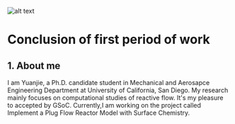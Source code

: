 ![alt text](https://www.google.com/search?q=Cantera+logo&rlz=1C5CHFA_enUS717US717&source=lnms&tbm=isch&sa=X&ved=0ahUKEwiuu8Pj187bAhURLX0KHSocCZAQ_AUICigB&biw=1597&bih=719#imgrc=z4GjQCcQfhw0zM:)
# Conclusion of first period of work
## 1. About me 
I am Yuanjie, a Ph.D. candidate student in Mechanical and Aerosapce Engineering Department at University of California, San Diego. My research mainly focuses on computational studies of reactive flow. It's my pleasure to accepted by GSoC. Currently,I am working on the project called Implement a Plug Flow Reactor Model with Surface Chemistry. 
